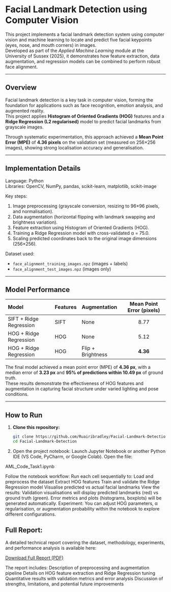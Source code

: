 # Facial Landmark Detection using Computer Vision

This project implements a facial landmark detection system using computer vision and machine learning to locate and predict five facial keypoints (eyes, nose, and mouth corners) in images.  
Developed as part of the *Applied Machine Learning* module at the University of Sussex (2025), it demonstrates how feature extraction, data augmentation, and regression models can be combined to perform robust face alignment.

---

## Overview

Facial landmark detection is a key task in computer vision, forming the foundation for applications such as face recognition, emotion analysis, and augmented reality.  
This project applies **Histogram of Oriented Gradients (HOG)** features and a **Ridge Regression (L2 regularised)** model to predict facial landmarks from grayscale images.

Through systematic experimentation, this approach achieved a **Mean Point Error (MPE)** of **4.36 pixels** on the validation set (measured on 256×256 images), showing strong localisation accuracy and generalisation.

---

## Implementation Details

Language: Python  
Libraries: OpenCV, NumPy, pandas, scikit-learn, matplotlib, scikit-image  

Key steps:
1. Image preprocessing (grayscale conversion, resizing to 96×96 pixels, and normalisation).  
2. Data augmentation (horizontal flipping with landmark swapping and brightness variation).  
3. Feature extraction using Histogram of Oriented Gradients (HOG).  
4. Training a Ridge Regression model with cross-validated α = 75.0.  
5. Scaling predicted coordinates back to the original image dimensions (256×256).  

Dataset used:  
- `face_alignment_training_images.npz` (images + labels)  
- `face_alignment_test_images.npz` (images only)  

---

## Model Performance

| Model | Features | Augmentation | Mean Point Error (pixels) |
|:------|:----------|:-------------|:--------------------------:|
| SIFT + Ridge Regression | SIFT | None | 8.77 |
| HOG + Ridge Regression | HOG | None | 5.12 |
| HOG + Ridge Regression | HOG | Flip + Brightness | **4.36** |

The final model achieved a mean point error (MPE) of **4.36 px**, with a median error of **3.23 px** and **95% of predictions within 10.49 px** of ground truth.  
These results demonstrate the effectiveness of HOG features and augmentation in capturing facial structure under varied lighting and pose conditions.

---

## How to Run

1. **Clone this repository:**
   ```bash
   git clone https://github.com/Ruairibradley/Facial-Landmark-Detection.git
   cd Facial-Landmark-Detection

2. Open the project notebook:
Launch Jupyter Notebook or another Python IDE (VS Code, PyCharm, or Google Colab).
Open the file:

AML_Code_Task1.ipynb


Follow the notebook workflow:
Run each cell sequentially to:
Load and preprocess the dataset
Extract HOG features
Train and validate the Ridge Regression model
Visualise predicted vs actual facial landmarks
View the results:
Validation visualisations will display predicted landmarks (red) vs ground truth (green).
Error metrics and plots (histograms, boxplots) will be generated automatically.
Experiment:
You can adjust HOG parameters, α regularisation, or augmentation probability within the notebook to explore different configurations.

## Full Report: 

A detailed technical report covering the dataset, methodology, experiments, and performance analysis is available here:

[Download Full Report (PDF)](./Report.pdf)

The report includes:
Description of preprocessing and augmentation pipeline
Details on HOG feature extraction and Ridge Regression tuning
Quantitative results with validation metrics and error analysis
Discussion of strengths, limitations, and potential future improvements
